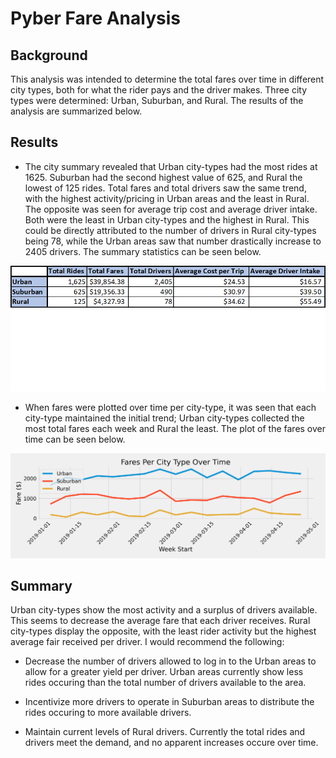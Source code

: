 # Pyber Fare Analysis

## Background

This analysis was intended to determine the total fares over time in different city types, both for what the rider pays and the driver makes. Three city types were determined: Urban, Suburban, and Rural. The results of the analysis are summarized below.

## Results

* The city summary revealed that Urban city-types had the most rides at 1625. Suburban had the second highest value of 625, and Rural the lowest of 125 rides. Total fares and total drivers saw the same trend, with the highest activity/pricing in Urban areas and the least in Rural. The opposite was seen for average trip cost and average driver intake. Both were the least in Urban city-types and the highest in Rural. This could be directly attributed to the number of drivers in Rural city-types being 78, while the Urban areas saw that number drastically increase to 2405 drivers. The summary statistics can be seen below.

![City_summary](/Output/City_Summary.png)

* When fares were plotted over time per city-type, it was seen that each city-type maintained the initial trend; Urban city-types collected the most total fares each week and Rural the least. The plot of the fares over time can be seen below.

![Fares_Overtime_Plot](/Output/Pyber_Fares.png)

## Summary

Urban city-types show the most activity and a surplus of drivers available. This seems to decrease the average fare that each driver receives. Rural city-types display the opposite, with the least rider activity but the highest average fair received per driver. I would recommend the following:

* Decrease the number of drivers allowed to log in to the Urban areas to allow for a greater yield per driver. Urban areas currently show less rides occuring than the total number of drivers available to the area.

* Incentivize more drivers to operate in Suburban areas to distribute the rides occuring to more available drivers.

* Maintain current levels of Rural drivers. Currently the total rides and drivers meet the demand, and no apparent increases occure over time.